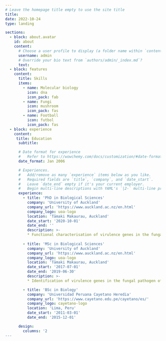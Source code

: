 ```yaml
---
# Leave the homepage title empty to use the site title
title:
date: 2022-10-24
type: landing

sections:
  - block: about.avatar
    id: about
    content:
      # Choose a user profile to display (a folder name within `content/authors/`)
      username: admin
      # Override your bio text from `authors/admin/_index.md`?
      text:
  - block: features
    content:
      title: Skills
      items:
        - name: Molecular biology
          icon: dna
          icon_pack: fab
        - name: Fungi
          icon: mushroom
          icon_pack: fas
        - name: Football
          icon: futbol
          icon_pack: fas
  - block: experience
    content:
     title: Education
      subtitle:

      # Date format for experience
      #   Refer to https://wowchemy.com/docs/customization/#date-format
      date_format: Jan 2006

      # Experiences.
      #   Add/remove as many `experience` items below as you like.
      #   Required fields are `title`, `company`, and `date_start`.
      #   Leave `date_end` empty if it's your current employer.
      #   Begin multi-line descriptions with YAML's `|2-` multi-line prefix.
      experience:
        - title: 'PhD in Biological Sciences'
          company: 'University of Auckland'
          company_url: 'https://www.auckland.ac.nz/en.html'
          company_logo: uoa-logo
          location: 'Tāmaki Makaurau, Auckland'
          date_start: '2020-10-01'
          date_end: ''
          description: >-
          * Functional characterisation of virulence genes in the fungal pathogen of apple *Neonectria ditissima*
              
        - title: 'MSc in Biological Sciences'
          company: 'University of Auckland'
          company_url: 'https://www.auckland.ac.nz/en.html'
          company_logo: uoa-logo
          location: 'Tāmaki Makaurau, Auckland'
          date_start: '2017-07-01'
          date_end: '2019-06-30'
          description: >-
          * Identification of virulence genes in the fungal pathogen of apple *Neonectria ditissima*

        - title: 'BSc in Biology'
          company: 'Universidad Peruana Cayetano Heredia'
          company_url: 'https://www.cayetano.edu.pe/cayetano/es/'
          company_logo: cayetano-logo
          location: 'Lima, Peru'
          date_start: '2011-03-01'
          date_end: '2015-12-01' 

      design:
        columns: '2
---
```

